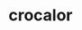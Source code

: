 ---
id: 910
title: crocalor
types: [fire]
image: https://raw.githubusercontent.com/PokeAPI/sprites/master/sprites/pokemon/910.png
---
